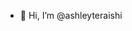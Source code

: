 - 👋 Hi, I’m @ashleyteraishi
<!---
ashleyteraishi/ashleyteraishi is a ✨ special ✨ repository because its `README.md` (this file) appears on your GitHub profile.
You can click the Preview link to take a look at your changes.
--->
